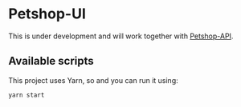 # Petshop-UI

This is under development and will work together with [Petshop-API](https://github.com/RafaelRCLima/petshop-api).

## Available scripts

This project uses Yarn, so and you can run it using:

`yarn start`
